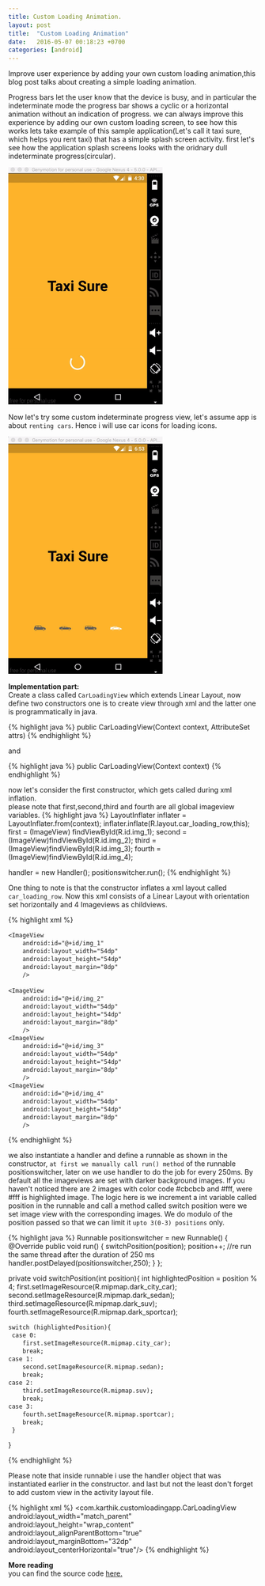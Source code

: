 ```yaml
---
title: Custom Loading Animation.
layout: post
title:  "Custom Loading Animation"
date:   2016-05-07 00:18:23 +0700
categories: [android]
---
```

Improve user experience by adding your own custom loading animation,this blog post talks about creating a simple loading animation.

Progress bars let the user know that the device is busy, and in particular the indeterminate mode the progress bar shows a cyclic or a horizontal animation without an indication of progress.
we can always improve this experience by adding our own custom loading screen, to see how this works lets take example of this sample application(Let's call it taxi sure, which helps you rent taxi) that has a simple splash screen activity.
first let's see how the application splash screens looks with the oridnary dull indeterminate progress(circular).

![ScreenShot](https://raw.githubusercontent.com/NULLPointerGuy/NULLPointerGuy.github.io/master/static/img/_posts/customloadingview.gif)


Now let's try some custom indeterminate progress view, let's assume app is about  `renting cars`.
Hence i will use car icons for loading icons.

![ScreenShot](https://raw.githubusercontent.com/NULLPointerGuy/NULLPointerGuy.github.io/master/static/img/_posts/carloading.gif)


**Implementation part:**<br/>
Create a class called  `CarLoadingView` which extends Linear Layout, now define two constructors one is to create view through xml and the latter one is programmatically in java.

{% highlight java %}
  public CarLoadingView(Context context, AttributeSet attrs)
{% endhighlight %}

and

{% highlight java %}
  public CarLoadingView(Context context)
{% endhighlight %}


now let's consider the first constructor, which gets called during xml inflation.<br/>
please note that first,second,third and fourth are all global imageview variables.
{% highlight java %}
  LayoutInflater inflater = LayoutInflater.from(context);
  inflater.inflate(R.layout.car_loading_row,this);
  first = (ImageView) findViewById(R.id.img_1);
  second = (ImageView)findViewById(R.id.img_2);
  third = (ImageView)findViewById(R.id.img_3);
  fourth = (ImageView)findViewById(R.id.img_4);

  handler = new Handler();
  positionswitcher.run();
{% endhighlight %}

One thing to note is that the constructor inflates a xml layout called  `car_loading_row`.
Now this xml consists of a Linear Layout with orientation set horizontally and 4 Imageviews as childviews.

{% highlight xml %}
  <LinearLayout
    xmlns:android="http://schemas.android.com/apk/res/android"
    android:orientation="horizontal"
    android:layout_width="match_parent"
    android:layout_height="match_parent"
    android:gravity="center">

    <ImageView
        android:id="@+id/img_1"
        android:layout_width="54dp"
        android:layout_height="54dp"
        android:layout_margin="8dp"
        />

    <ImageView
        android:id="@+id/img_2"
        android:layout_width="54dp"
        android:layout_height="54dp"
        android:layout_margin="8dp"
        />
    <ImageView
        android:id="@+id/img_3"
        android:layout_width="54dp"
        android:layout_height="54dp"
        android:layout_margin="8dp"
        />
    <ImageView
        android:id="@+id/img_4"
        android:layout_width="54dp"
        android:layout_height="54dp"
        android:layout_margin="8dp"
        />
  </LinearLayout>
{% endhighlight %}

we also instantiate a handler and define a runnable as shown in the constructor,  `at first we manually call run() method` of the runnable positionswitcher, later on we use handler to do the job for every 250ms.
By default all the imageviews are set with darker background images.
If you haven't noticed there are 2 images with color code #cbcbcb and #fff, were #fff is highlighted image.
The logic here is we increment a int variable called position in the runnable and call a method called switch position were we set image view with the corresponding images.
We do modulo of the position passed so that we can limit it  `upto 3(0-3) positions` only.

{% highlight java %}
  Runnable positionswitcher = new Runnable() {
        @Override
        public void run() {
            switchPosition(position);
            position++;
            //re run the same thread after the duration of 250 ms
            handler.postDelayed(positionswitcher,250);
        }
    };

  private void switchPosition(int position){
    int highlightedPosition = position % 4;
    first.setImageResource(R.mipmap.dark_city_car);
    second.setImageResource(R.mipmap.dark_sedan);
    third.setImageResource(R.mipmap.dark_suv);
    fourth.setImageResource(R.mipmap.dark_sportcar);

    switch (highlightedPosition){
     case 0:
        first.setImageResource(R.mipmap.city_car);
        break;
    case 1:
        second.setImageResource(R.mipmap.sedan);
        break;
    case 2:
        third.setImageResource(R.mipmap.suv);
        break;
    case 3:
        fourth.setImageResource(R.mipmap.sportcar);
        break;
     }
  }

{% endhighlight %}

Please note that inside runnable i use the handler object that was instantiated earlier in the constructor.
and last but not the least don't forget to add custom view in the activity layout file.

 {% highlight xml %}
  <com.karthik.customloadingapp.CarLoadingView
        android:layout_width="match_parent"
        android:layout_height="wrap_content"
        android:layout_alignParentBottom="true"
        android:layout_marginBottom="32dp"
        android:layout_centerHorizontal="true"/>
 {% endhighlight %}

 **More reading**<br/>
 you can find the source code [here.](https://github.com/NULLPointerGuy/CustomLoadingView)

